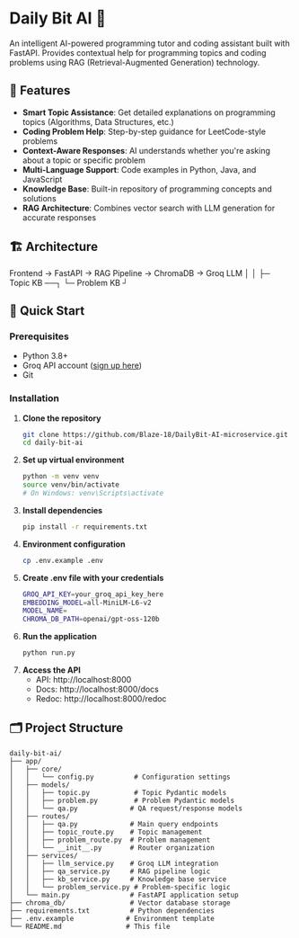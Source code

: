 # Daily Bit AI 🚀

An intelligent AI-powered programming tutor and coding assistant built with FastAPI. Provides contextual help for programming topics and coding problems using RAG (Retrieval-Augmented Generation) technology.

## 🌟 Features

- **Smart Topic Assistance**: Get detailed explanations on programming topics (Algorithms, Data Structures, etc.)
- **Coding Problem Help**: Step-by-step guidance for LeetCode-style problems
- **Context-Aware Responses**: AI understands whether you're asking about a topic or specific problem
- **Multi-Language Support**: Code examples in Python, Java, and JavaScript
- **Knowledge Base**: Built-in repository of programming concepts and solutions
- **RAG Architecture**: Combines vector search with LLM generation for accurate responses

## 🏗️ Architecture
Frontend → FastAPI → RAG Pipeline → ChromaDB → Groq LLM
│ │
├─ Topic KB ──┐
└─ Problem KB ┘


## 🚀 Quick Start

### Prerequisites

- Python 3.8+
- Groq API account ([sign up here](https://console.groq.com/))
- Git

### Installation

1. **Clone the repository**
   ```bash
   git clone https://github.com/Blaze-18/DailyBit-AI-microservice.git
   cd daily-bit-ai
   ```
2. **Set up virtual environment**
    ```bash
    python -m venv venv
    source venv/bin/activate  
    # On Windows: venv\Scripts\activate
    ```
3. **Install dependencies**
    ```bash
    pip install -r requirements.txt
    ```
4. **Environment configuration**
    ```bash
    cp .env.example .env
    ```
5.  **Create .env file with your credentials**
    ```bash
    GROQ_API_KEY=your_groq_api_key_here
    EMBEDDING_MODEL=all-MiniLM-L6-v2
    MODEL_NAME=
    CHROMA_DB_PATH=openai/gpt-oss-120b
    ```
6. **Run the application**
    ```bash
    python run.py
    ```
7. **Access the API**
    - API: http://localhost:8000
    - Docs: http://localhost:8000/docs
    - Redoc: http://localhost:8000/redoc

## 🗂️ Project Structure
```text
daily-bit-ai/
├── app/
│   ├── core/
│   │   └── config.py          # Configuration settings
│   ├── models/
│   │   ├── topic.py           # Topic Pydantic models
│   │   ├── problem.py         # Problem Pydantic models
│   │   └── qa.py             # QA request/response models
│   ├── routes/
│   │   ├── qa.py             # Main query endpoints
│   │   ├── topic_route.py    # Topic management
│   │   ├── problem_route.py  # Problem management
│   │   └── __init__.py       # Router organization
│   ├── services/
│   │   ├── llm_service.py    # Groq LLM integration
│   │   ├── qa_service.py     # RAG pipeline logic
│   │   ├── kb_service.py     # Knowledge base service
│   │   └── problem_service.py # Problem-specific logic
│   └── main.py               # FastAPI application setup
├── chroma_db/                # Vector database storage
├── requirements.txt          # Python dependencies
├── .env.example             # Environment template
└── README.md                # This file
```